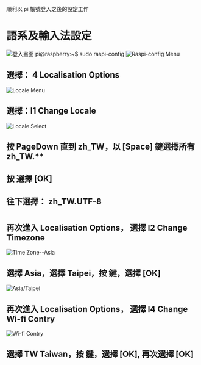 順利以 pi 帳號登入之後的設定工作
# 語系及輸入法設定
![登入畫面](https://github.com/jumbokh/rpi_class/blob/master/Installation/image/first_login.JPG)
pi@raspberry:~$ sudo raspi-config
![Raspi-config Menu](https://github.com/jumbokh/rpi_class/blob/master/Installation/image/raspi-menu.JPG)
## 選擇： 4 Localisation Options
![Locale Menu](https://github.com/jumbokh/rpi_class/blob/master/Installation/image/Locale_menu.JPG)
## 選擇：I1 Change Locale
![Locale Select](https://github.com/jumbokh/rpi_class/blob/master/Installation/image/Locale_select.JPG)
## 按 PageDown 直到 zh_TW，以 [Space] 鍵選擇所有 zh_TW.**
## 按 <Tab> 選擇 [OK] 
## 往下選擇： zh_TW.UTF-8
#
## 再次進入 Localisation Options， 選擇 I2 Change Timezone
![Time Zone--Asia](https://github.com/jumbokh/rpi_class/blob/master/Installation/image/Timezone_Asia.JPG)
## 選擇 Asia，選擇 Taipei，按 <Tab> 鍵，選擇 [OK]
![Asia/Taipei](https://github.com/jumbokh/rpi_class/blob/master/Installation/image/Asia_Taipei.JPG)
## 再次進入 Localisation Options， 選擇 I4 Change Wi-fi Contry
![Wi-fi Contry](https://github.com/jumbokh/rpi_class/blob/master/Installation/image/Wifi-contry.JPG)
## 選擇 TW Taiwan，按 <Tab> 鍵，選擇 [OK], 再次選擇 [OK]

  
